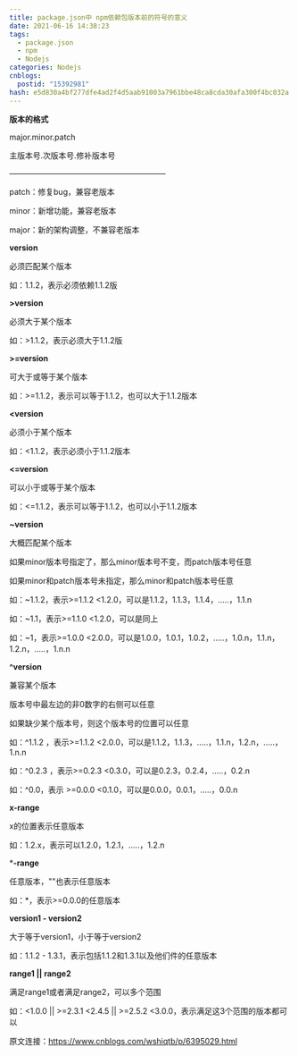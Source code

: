 ```yaml
---
title: package.json中 npm依赖包版本前的符号的意义
date: 2021-06-16 14:38:23
tags:
  - package.json
  - npm
  - Nodejs
categories: Nodejs
cnblogs:
  postid: "15392981"
hash: e5d830a4bf277dfe4ad2f4d5aab91003a7961bbe48ca8cda30afa300f4bc032a
---
```




**版本的格式**

major.minor.patch

主版本号.次版本号.修补版本号

————————————————————

patch：修复bug，兼容老版本

minor：新增功能，兼容老版本

major：新的架构调整，不兼容老版本

 

**version**

必须匹配某个版本

如：1.1.2，表示必须依赖1.1.2版

 

**>version**

必须大于某个版本

如：>1.1.2，表示必须大于1.1.2版

 

**>=version**

可大于或等于某个版本

如：>=1.1.2，表示可以等于1.1.2，也可以大于1.1.2版本

 

**<version**

必须小于某个版本 

如：<1.1.2，表示必须小于1.1.2版本

 

**<=version**

可以小于或等于某个版本

如：<=1.1.2，表示可以等于1.1.2，也可以小于1.1.2版本

 

**~version**

大概匹配某个版本

如果minor版本号指定了，那么minor版本号不变，而patch版本号任意

如果minor和patch版本号未指定，那么minor和patch版本号任意

如：~1.1.2，表示>=1.1.2 <1.2.0，可以是1.1.2，1.1.3，1.1.4，.....，1.1.n 

如：~1.1，表示>=1.1.0 <1.2.0，可以是同上

如：~1，表示>=1.0.0 <2.0.0，可以是1.0.0，1.0.1，1.0.2，.....，1.0.n，1.1.n，1.2.n，.....，1.n.n

 

**^version**

兼容某个版本

版本号中最左边的非0数字的右侧可以任意

如果缺少某个版本号，则这个版本号的位置可以任意

如：^1.1.2 ，表示>=1.1.2 <2.0.0，可以是1.1.2，1.1.3，.....，1.1.n，1.2.n，.....，1.n.n

如：^0.2.3 ，表示>=0.2.3 <0.3.0，可以是0.2.3，0.2.4，.....，0.2.n

如：^0.0，表示 >=0.0.0 <0.1.0，可以是0.0.0，0.0.1，.....，0.0.n

 

**x-range**

x的位置表示任意版本

如：1.2.x，表示可以1.2.0，1.2.1，.....，1.2.n

 

***-range**

任意版本，""也表示任意版本

如：*，表示>=0.0.0的任意版本

 

**version1 - version2**

大于等于version1，小于等于version2

如：1.1.2 - 1.3.1，表示包括1.1.2和1.3.1以及他们件的任意版本

 

**range1 || range2**

满足range1或者满足range2，可以多个范围

如：<1.0.0 || >=2.3.1 <2.4.5 || >=2.5.2 <3.0.0，表示满足这3个范围的版本都可以



原文连接：https://www.cnblogs.com/wshiqtb/p/6395029.html
